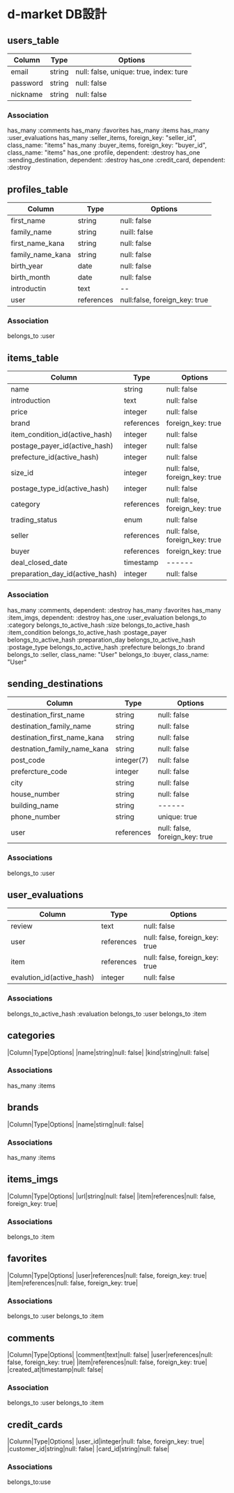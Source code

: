 # d-market DB設計

## users_table
|Column|Type|Options|
|------|----|-------|
|email|string|null: false, unique: true, index: ture|
|password|string|null: false|
|nickname|string|null: false|
### Association
  has_many :comments
  has_many :favorites
  has_many :items
  has_many :user_evaluations
  has_many :seller_items, foreign_key: "seller_id", class_name: "items"
  has_many :buyer_items, foreign_key: "buyer_id", class_name: "items"
  has_one :profile, dependent: :destroy
  has_one :sending_destination, dependent: :destroy
  has_one :credit_card, dependent: :destroy

## profiles_table
|Column|Type|Options|
|------|----|-------|
|first_name|string|null: false|
|family_name|string|nuill: false|
|first_name_kana|string|null: false|
|family_name_kana|string|null: false|
|birth_year|date|null: false|
|birth_month|date|null: false|
|introductin|text|--|
|user|references|null:false, foreign_key: true|

### Association
  belongs_to :user

## items_table
|Column|Type|Options|
|------|----|-------|
|name|string|null: false|
|introduction|text|null: false|
|price|integer|null: false|
|brand|references|foreign_key: true|
|item_condition_id(active_hash)|integer|null: false|
|postage_payer_id(active_hash)|integer|null: false|
|prefecture_id(active_hash)|integer|null: false|
|size_id|integer|null: false, foreign_key: true|
|postage_type_id(active_hash)|integer|null: false|
|category|references|null: false, foreign_key: true|
|trading_status|enum|null: false|
|seller|references|null: false, foreign_key: true|
|buyer|references|foreign_key: true|
|deal_closed_date|timestamp|------|
|preparation_day_id(active_hash)|integer|null: false|

### Association
  has_many :comments, dependent: :destroy
  has_many :favorites
  has_many :item_imgs, dependent: :destroy
  has_one :user_evaluation
  belongs_to :category
  belongs_to_active_hash :size
  belongs_to_active_hash :item_condition
  belongs_to_active_hash :postage_payer
  belongs_to_active_hash :preparation_day
  belongs_to_active_hash :postage_type
  belongs_to_active_hash :prefecture
  belongs_to :brand
  belongs_to :seller, class_name: "User"
  belongs_to :buyer, class_name: "User"

## sending_destinations
|Column|Type|Options|
|------|----|-------|
|destination_first_name|string|null: false|
|destination_family_name|string|null: false|
|destination_first_name_kana|string|null: false|
|destnation_family_name_kana|string|null: false|
|post_code|integer(7)|null: false|
|prefercture_code|integer|null: false|
|city|string|null: false|
|house_number|string|null: false|
|building_name|string|------|
|phone_number|string|unique: true|
|user|references|null: false, foreign_key: true|
### Associations
  belongs_to :user

## user_evaluations
|Column|Type|Options|
|------|----|-------|
|review|text|null: false|
|user|references|null: false, foreign_key: true|
|item|references|null: false, foreign_key: true|
|evalution_id(active_hash)|integer|null: false|
### Associations
  belongs_to_active_hash :evaluation
  belongs_to :user
  belongs_to :item

## categories
|Column|Type|Options|
|name|string|null: false|
|kind|string|null: false|
### Associations
  has_many :items

## brands
|Column|Type|Options|
|name|stirng|null: false|
### Associations
  has_many :items

## items_imgs
|Column|Type|Options|
|url|string|null: false|
|item|references|null: false, foreign_key: true|
### Associations
  belongs_to :item

## favorites
|Column|Type|Options|
|user|references|null: false, foreign_key: true|
|item|references|null: false, foreign_key: true|
### Associations
  belongs_to :user
  belongs_to :item

## comments
|Column|Type|Options|
|comment|text|null: false|
|user|references|null: false, foreign_key: true|
|item|references|null: false, foreign_key: true|
|created_at|timestamp|null: false|
### Association
  belongs_to :user
  belongs_to :item

## credit_cards
|Column|Type|Options|
|user_id|integer|null: false, foreign_key: true|
|customer_id|string|null: false|
|card_id|string|null: false|
### Associations
  belongs_to:use